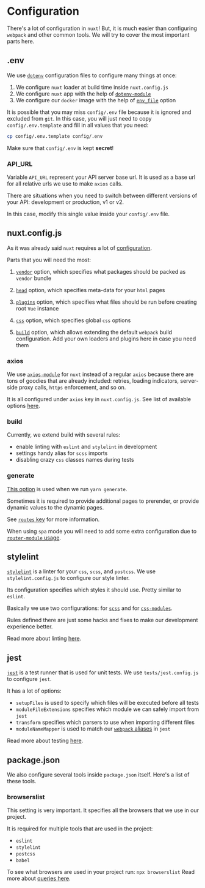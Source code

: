 # Configuration

There's a lot of configuration in `nuxt`!
But, it is much easier than configuring `webpack` and other common tools.
We will try to cover the most important parts here.

## .env

We use [`dotenv`](https://www.npmjs.com/package/dotenv)
configuration files to configure many things at once:

1. We configure `nuxt` loader at build time inside `nuxt.config.js`
2. We configure `nuxt` app with the help of [`dotenv-module`](https://github.com/nuxt-community/dotenv-module)
3. We configure our `docker` image with the help of [`env_file`][env] option

It is possible that you may miss `config/.env` file because it is ignored
and excluded from `git`.
In this case, you will just need to copy `config/.env.template`
and fill in all values that you need:

```bash
cp config/.env.template config/.env
```

Make sure that `config/.env` is kept **secret**!

### API_URL

Variable `API_URL` represent your API server base url.
It is used as a base url for all relative urls we use to make `axios` calls.

There are situations when you need to switch between different versions of
your API: development or production, v1 or v2.

In this case, modify this single value inside your `config/.env` file.

## nuxt.config.js

As it was already said `nuxt` requires a lot of [configuration](https://nuxtjs.org/guide/configuration).

Parts that you will need the most:

1. [`vendor`](https://nuxtjs.org/api/configuration-build#vendor) option,
   which specifies what packages should be packed as `vendor` bundle

2. [`head`](https://nuxtjs.org/api/configuration-head) option,
   which specifies meta-data for your `html` pages

3. [`plugins`](https://nuxtjs.org/api/configuration-plugins) option,
   which specifies what files should be run before creating root `Vue` instance

4. [`css`](https://nuxtjs.org/api/configuration-css/) option,
   which specifies global `css` options

5. [`build`](https://nuxtjs.org/api/configuration-build) option,
   which allows extending the default `webpack` build configuration.
   Add your own loaders and plugins here in case you need them

### axios

We use [`axios-module`](https://github.com/nuxt-community/axios-module)
for `nuxt` instead of a regular `axios` because
there are tons of goodies that are already included:
retries, loading indicators, server-side proxy calls,
`https` enforcement, and so on.

It is all configured under `axios` key in `nuxt.config.js`.
See list of available options [here](https://axios.nuxtjs.org/options.html).

### build

Currently, we extend build with several rules:

- enable linting with `eslint` and `stylelint` in development
- settings handy alias for `scss` imports
- disabling crazy `css` classes names during tests

### generate

[This option](https://nuxtjs.org/api/configuration-generate) is used
when we run `yarn generate`.

Sometimes it is required to provide additional pages to prerender,
or provide dynamic values to the dynamic pages.

See [`routes` key](https://nuxtjs.org/api/configuration-generate#routes)
for more information.

When using `spa` mode you will need to add some
extra configuration due to [`router-module` usage](https://github.com/nuxt-community/router-module#setup).

## stylelint

[`stylelint`](https://github.com/stylelint/stylelint) is a linter
for your `css`, `scss`, and `postcss`.
We use `stylelint.config.js` to configure our style linter.

Its configuration specifies which styles it should use.
Pretty similar to `eslint`.

Basically we use two configurations: for [`scss`][scss]
and for [`css-modules`][css-modules].

Rules defined there are just some hacks and
fixes to make our development experience better.

Read more about linting [here](linting.md#stylelint).

## jest

[`jest`](https://facebook.github.io/jest/) is a test runner that
is used for unit tests.
We use `tests/jest.config.js` to configure `jest`.

It has a lot of options:

- `setupFiles` is used to specify which files will be executed before all tests
- `moduleFileExtensions` specifies which module we can safely import from `jest`
- `transform` specifies which parsers to use when importing different files
- `moduleNameMapper` is used to match our [`webpack` aliases](https://webpack.js.org/configuration/resolve/#resolve-alias) in `jest`

Read more about testing [here](testing.md).

## package.json

We also configure several tools inside `package.json` itself.
Here's a list of these tools.

### browserslist

This setting is very important.
It specifies all the browsers that we use in our project.

It is required for multiple tools that are used in the project:

- `eslint`
- `stylelint`
- `postcss`
- `babel`

To see what browsers are used in your project run: `npx browserslist`
Read more about [queries here](https://github.com/browserslist/browserslist).

[env]: https://docs.docker.com/compose/environment-variables/#the-env_file-configuration-option
[scss]: https://github.com/wemake-services/stylelint-config-strict-scss
[css-modules]: https://github.com/pascalduez/stylelint-config-css-modules
